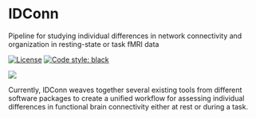 # IDConn
Pipeline for studying individual differences in network connectivity and organization in resting-state or task fMRI data

[![License](https://img.shields.io/badge/License-MIT-blue.svg)](https://opensource.org/licenses/MIT)
[![Code style: black](https://img.shields.io/badge/code%20style-black-000000.svg)](https://github.com/psf/black)

![](./docs/logo/header.svg)

Currently, IDConn weaves together several existing tools from different software packages to create a unified workflow for assessing individual differences in functional brain connectivity either at rest or during a task.